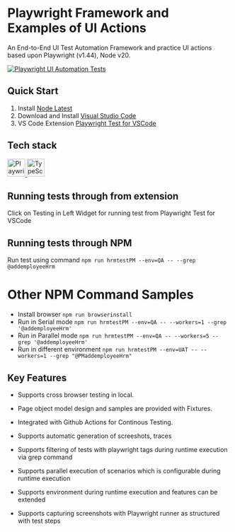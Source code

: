 # Playwright Framework and Examples of UI Actions
An End-to-End UI Test Automation Framework and practice UI actions based upon Playwright (v1.44), Node v20.

[![Playwright UI Automation Tests](https://github.com/NagarjunaSK-Git/PlaywrightFrameworkAndPractice/actions/workflows/uitests.yml/badge.svg)](https://github.com/NagarjunaSK-Git/PlaywrightFrameworkAndPractice/actions/workflows/uitests.yml)

## Quick Start
1) Install [Node Latest](https://nodejs.org/en/download/prebuilt-binaries)
2) Download and Install [Visual Studio Code](https://code.visualstudio.com/download)
3) VS Code Extension [Playwright Test for VSCode](https://marketplace.visualstudio.com/items?itemName=ms-playwright.playwright)

## Tech stack
<a href="https://playwright.dev/" target="_blank" rel="noreferrer"> 
<img src="https://playwright.dev/img/playwright-logo.svg" alt="Playwright" width="40" height="40"/> </a>
<a href="https://www.typescriptlang.org/" target="_blank" rel="noreferrer"> 
<img src="https://raw.githubusercontent.com/maciejkorsan/typescript-blue/master/logo.svg?sanitize=true" alt="TypeScript" width="40" height="40"/> </a>

## Running tests through from extension
Click on Testing in Left Widget for running test from Playwright Test for VSCode

## Running tests through NPM
Run test using command `npm run hrmtestPM --env=QA -- --grep @addemployeeHrm`

# Other NPM Command Samples
* Install browser `npm run browserinstall`
* Run in Serial mode `npm run hrmtestPM --env=QA -- --workers=1 --grep '@addemployeeHrm'`
* Run in Parallel mode `npm run hrmtestPM --env=QA -- --workers=5 --grep '@addemployeeHrm'`
* Run in different environment `npm run hrmtestPM --env=UAT -- --workers=1 --grep "@PMaddemployeeHrm"`

##  Key Features
* Supports cross browser testing in local.

* Page object model design and samples are provided with Fixtures.

* Integrated with Github Actions for Continous Testing.

* Supports automatic generation of screeshots, traces

* Supports filtering of tests with playwright tags during runtime execution via grep command

* Supports parallel execution of scenarios which is configurable during runtime execution

* Supports environment during runtime execution and features can be extended

* Supports capturing screenshots with Playwright runner as structured with test steps

